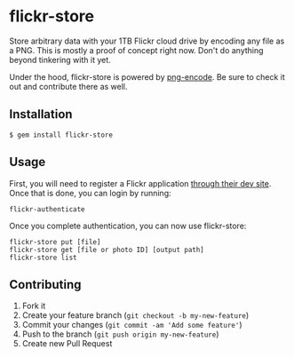 # flickr-store

Store arbitrary data with your 1TB Flickr cloud drive by encoding any file as a PNG. This is mostly a proof of concept right now. Don't do anything beyond tinkering with it yet.

Under the hood, flickr-store is powered by [png-encode](https://github.com/meltingice/png-encode). Be sure to check it out and contribute there as well.

## Installation

```
$ gem install flickr-store
```

## Usage

First, you will need to register a Flickr application [through their dev site](http://www.flickr.com/services/apps/create/). Once that is done, you can login by running:

```
flickr-authenticate
```

Once you complete authentication, you can now use flickr-store:

```
flickr-store put [file]
flickr-store get [file or photo ID] [output path]
flickr-store list
```

## Contributing

1. Fork it
2. Create your feature branch (`git checkout -b my-new-feature`)
3. Commit your changes (`git commit -am 'Add some feature'`)
4. Push to the branch (`git push origin my-new-feature`)
5. Create new Pull Request
